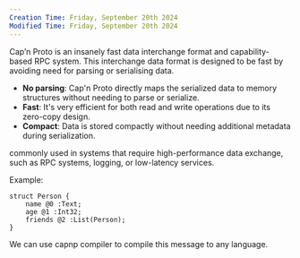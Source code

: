 ```yaml
---
Creation Time: Friday, September 20th 2024
Modified Time: Friday, September 20th 2024
---
```

Cap’n Proto is an insanely fast data interchange format and capability-based RPC system. This interchange data format is designed to be fast by avoiding need for parsing or serialising data.
- **No parsing**: Cap'n Proto directly maps the serialized data to memory structures without needing to parse or serialize.
- **Fast**: It's very efficient for both read and write operations due to its zero-copy design.
- **Compact**: Data is stored compactly without needing additional metadata during serialization.

commonly used in systems that require high-performance data exchange, such as RPC systems, logging, or low-latency services.

Example:
```capnp
struct Person {
	name @0 :Text;
	age @1 :Int32; 
	friends @2 :List(Person); 
}
```


We can use capnp compiler to compile this message to any language.

